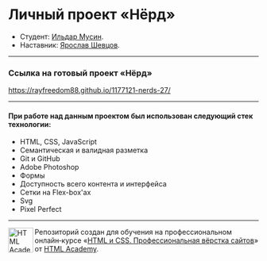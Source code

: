 # Личный проект «Нёрд»

* Студент: [Ильдар Мусин](https://up.htmlacademy.ru/adaptive/19/user/1177121).
* Наставник: [Ярослав Шевцов](https://htmlacademy.ru/profile/redx).

---

### Ссылка на готовый проект «Нёрд»

<a href="https://rayfreedom88.github.io/1177121-nerds-27/" rel="nofollow">https://rayfreedom88.github.io/1177121-nerds-27/</a>

---

#### При работе над данным проектом был использован следующий стек технологии:

- HTML, CSS, JavaScript
- Семантическая и валидная разметка
- Git и GitHub
- Adobe Photoshop
- Формы
- Доступность всего контента и интерфейса
- Сетки на Flex-box'ах
- Svg
- Pixel Perfect

---

<a href="https://htmlacademy.ru/intensive/htmlcss"><img align="left" width="50" height="50" alt="HTML Academy" src="https://up.htmlacademy.ru/static/img/intensive/htmlcss/logo-for-github-2.png"></a>

Репозиторий создан для обучения на профессиональном онлайн‑курсе «[HTML и CSS. Профессиональная вёрстка сайтов](https://htmlacademy.ru/intensive/htmlcss)» от [HTML Academy](https://htmlacademy.ru).
